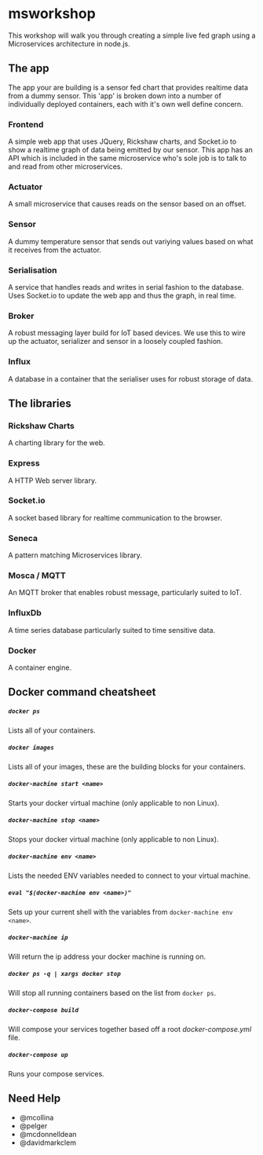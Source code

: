 # msworkshop

This workshop will walk you through creating a simple live fed graph
using a Microservices architecture in node.js.

## The app
The app your are building is a sensor fed chart that provides realtime
data from a dummy sensor. This 'app' is broken down into a number of
individually deployed containers, each with it's own well define concern.

### Frontend
A simple web app that uses JQuery, Rickshaw charts, and Socket.io to show
a realtime graph of data being emitted by our sensor. This app has an API
which is included in the same microservice who's sole job is to talk to
and read from other microservices.

### Actuator
A small microservice that causes reads on the sensor based on an offset.

### Sensor
A dummy temperature sensor that sends out variying values based on what it
receives from the actuator.

### Serialisation
A service that handles reads and writes in serial fashion to the database. Uses
Socket.io to update the web app and thus the graph, in real time.

### Broker
A robust messaging layer build for IoT based devices. We use this to wire up
the actuator, serializer and sensor in a loosely coupled fashion.

### Influx
A database in a container that the serialiser uses for robust storage of data.

## The libraries

### Rickshaw Charts
A charting library for the web.

### Express
A HTTP Web server library.

### Socket.io
A socket based library for realtime communication to the browser.

### Seneca
A pattern matching Microservices library.

### Mosca / MQTT
An MQTT broker that enables robust message, particularly suited to IoT.

### InfluxDb
A time series database particularly suited to time sensitive data.

### Docker
A container engine.

## Docker command cheatsheet

##### `docker ps`
Lists all of your containers.

##### `docker images`
Lists all of your images, these are the building blocks for your containers.

##### `docker-machine start <name>`
Starts your docker virtual machine (only applicable to non Linux).

##### `docker-machine stop <name>`
Stops your docker virtual machine (only applicable to non Linux).

##### `docker-machine env <name>`
Lists the needed ENV variables needed to connect to your virtual machine.

##### `eval "$(docker-machine env <name>)"`
Sets up your current shell with the variables from `docker-machine env <name>`.

##### `docker-machine ip`
Will return the ip address your docker machine is running on.

##### `docker ps -q | xargs docker stop`
Will stop all running containers based on the list from `docker ps`.

##### `docker-compose build`
Will compose your services together based off a root _docker-compose.yml_ file.

##### `docker-compose up`
Runs your compose services.

## Need Help

- @mcollina
- @pelger
- @mcdonnelldean
- @davidmarkclem
